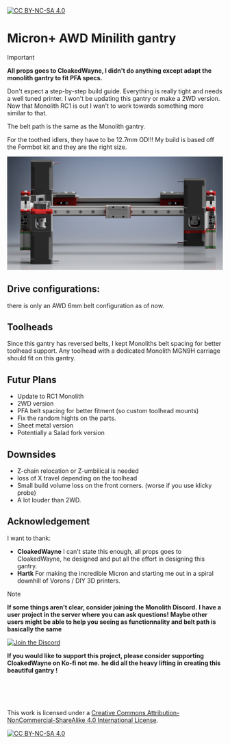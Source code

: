 [![CC BY-NC-SA 4.0][cc-by-nc-sa-shield]][cc-by-nc-sa]

# Micron+ AWD Minilith gantry
> [!IMPORTANT]
> **All props goes to CloakedWayne, I didn't do anything except adapt the monolith gantry to fit PFA specs.**
> 
> Don't expect a step-by-step build guide. Everything is really tight and needs a well tuned printer.
> I won't be updating this gantry or make a 2WD version. Now that Monolith RC1 is out I wan't to work towards
> something more similar to that.
>
> The belt path is the same as the Monolith gantry.
>
> For the toothed idlers, they have to be 12.7mm OD!!! My build is based off the Formbot kit and they are the right size.

![1](Images/Front_view.png)

## Drive configurations:
there is only an AWD 6mm belt configuration as of now.

## Toolheads
Since this gantry has reversed belts, I kept Monoliths belt spacing for better toolhead support.
Any toolhead with a dedicated Monolith MGN9H carriage should fit on this gantry. 

## Futur Plans
- Update to RC1 Monolith
- 2WD version
- PFA belt spacing for better fitment (so custom toolhead mounts)
- Fix the random hights on the parts.
- Sheet metal version
- Potentially a Salad fork version 

## Downsides
- Z-chain relocation or Z-umbilical is needed
- loss of X travel depending on the toolhead
- Small build volume loss on the front corners. (worse if you use klicky probe)
- A lot louder than 2WD.

## Acknowledgement
I want to thank:
- **CloakedWayne** I can't state this enough, all props goes to CloakedWayne, he designed and put all the effort in designing this gantry.
- **Hartk** For making the incredible Micron and starting me out in a spiral downhill of Vorons / DIY 3D printers. 

> [!NOTE]
> **If some things aren't clear, consider joining the Monolith Discord.**
> **I have a user project in the server where you can ask questions!**
> **Maybe other users might be able to help you seeing as functionnality and belt path is basically the same**
>
> [![Join the Discord](https://discord.com/api/guilds/1227971059764953230/widget.png?style=banner3)](https://discord.gg/JanBKxAzDz)
>
> **If you would like to support this project, please consider supporting CloakedWayne on Ko-fi not me.**
> **he did all the heavy lifting in creating this beautiful gantry !**

<br/><br/><br/><br/>
This work is licensed under a
[Creative Commons Attribution-NonCommercial-ShareAlike 4.0 International License][cc-by-nc-sa].

[![CC BY-NC-SA 4.0][cc-by-nc-sa-image]][cc-by-nc-sa]

[cc-by-nc-sa]: http://creativecommons.org/licenses/by-nc-sa/4.0/
[cc-by-nc-sa-image]: https://licensebuttons.net/l/by-nc-sa/4.0/88x31.png
[cc-by-nc-sa-shield]: https://img.shields.io/badge/License-CC%20BY--NC--SA%204.0-lightgrey.svg
